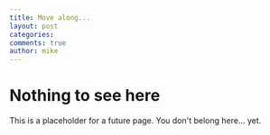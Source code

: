 ```yaml
---
title: Move along...
layout: post
categories:
comments: true
author: mike
---
```


# Nothing to see here

This is a placeholder for a future page. You don't belong here... yet.